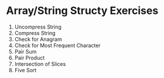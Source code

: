# Array/String Structy Exercises

1. Uncompress String
2. Compress String
3. Check for Anagram
4. Check for Most Frequent Character
5. Pair Sum
6. Pair Product
7. Intersection of Slices
8. Five Sort
